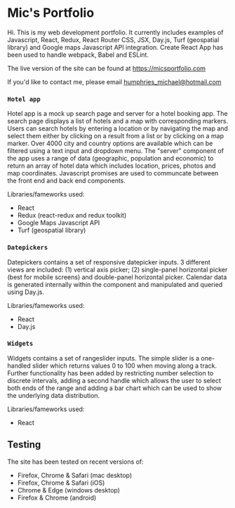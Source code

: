 # Mic's Portfolio

Hi. This is my web development portfolio. It currently includes examples of Javascript, React, Redux, React Router CSS, JSX, Day.js, Turf (geospatial library) and Google maps Javascript API integration. Create React App has been used to handle webpack, Babel and ESLint.   

The live version of the site can be found at https://micsportfolio.com 

If you'd like to contact me, please email humphries_michael@hotmail.com  

### `Hotel app`

Hotel app is a mock up search page and server for a hotel booking app. The search page displays a list of hotels and a map with corresponding markers. Users can search hotels by entering a location or by navigating the map and select them either by clicking on a result from a list or by clicking on a map marker. Over 4000 city and country options are available which can be filtered using a text input and dropdown menu. 
The "server" component of the app uses a range of data (geographic, population and economic) to return an array of hotel data which includes location, prices, photos and map coordinates. Javascript promises are used to communcate between the front end and back end components.   

Libraries/fameworks used:

* React
* Redux (react-redux and redux toolkit)
* Google Maps Javascript API
* Turf (geospatial library)

### `Datepickers`

Datepickers contains a set of responsive datepicker inputs. 3 different views are included: (1) vertical axis picker; (2) single-panel horizontal picker (best for mobile screens) and double-panel horizontal picker. Calendar data is generated internally within the component and manipulated and queried using Day.js.

Libraries/fameworks used:

* React
* Day.js

### `Widgets`

Widgets contains a set of rangeslider inputs. The simple slider is a one-handled slider which returns values 0 to 100 when moving along a track. Further functionality has been added by restricting number selection to discrete intervals, adding a second handle which allows the user to select both ends of the range and adding a bar chart which can be used to show the underlying data distribution.

Libraries/fameworks used:

* React


## Testing

The site has been tested on recent versions of: 

* Firefox, Chrome & Safari (mac desktop)
* Firefox, Chrome & Safari (iOS)
* Chrome & Edge (windows desktop)
* Firefox & Chrome (android) 
